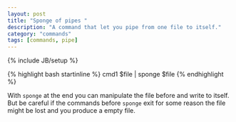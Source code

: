 ```yaml
---
layout: post
title: "Sponge of pipes "
description: "A command that let you pipe from one file to itself."
category: "commands"
tags: [commands, pipe]
---
```

{% include JB/setup %}

{% highlight bash startinline %}
cmd1 $file | sponge﻿ $file
{% endhighlight %}


With `sponge` at the end you can manipulate the file before and write to itself. But be careful if the commands before `sponge` exit for some reason the file might be lost and you produce a empty file. 